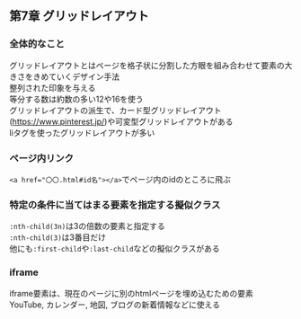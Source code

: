 ## 第7章 グリッドレイアウト
### 全体的なこと
グリッドレイアウトとはページを格子状に分割した方眼を組み合わせて要素の大きさをきめていくデザイン手法<br>
整列された印象を与える<br>
等分する数は約数の多い12や16を使う<br>
グリッドレイアウトの派生で、カード型グリッドレイアウト(https://www.pinterest.jp/)や可変型グリッドレイアウトがある<br>
liタグを使ったグリッドレイアウトが多い
### ページ内リンク
`<a href="〇〇.html#id名"></a>`でページ内のidのところに飛ぶ
### 特定の条件に当てはまる要素を指定する擬似クラス
`:nth-child(3n)`は3の倍数の要素と指定する<br>
`:nth-child(3)`は3番目だけ<br>
他にも`:first-child`や`:last-child`などの擬似クラスがある
### iframe
iframe要素は、現在のページに別のhtmlページを埋め込むための要素<br>
YouTube, カレンダー, 地図, ブログの新着情報などに使える

